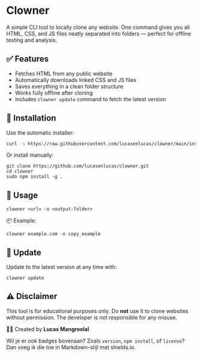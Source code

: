 # Clowner

A simple CLI tool to locally clone any website. One command gives you all HTML, CSS, and JS files neatly separated into folders — perfect for offline testing and analysis.

 

## ✅ Features

- Fetches HTML from any public website  
- Automatically downloads linked CSS and JS files  
- Saves everything in a clean folder structure  
- Works fully offline after cloning  
- Includes `clowner update` command to fetch the latest version  

 

## 🚀 Installation

Use the automatic installer:

```bash
curl -s https://raw.githubusercontent.com/lucasenlucas/clowner/main/install.sh
````

Or install manually:

```
git clone https://github.com/lucasenlucas/clowner.git
cd clowner
sudo npm install -g .
```

 

## 🔧 Usage

```
clowner <url> -o <output-folder>
```

📦 Example:

```
clowner example.com -o copy_example
```


## 🔄 Update

Update to the latest version at any time with:

```
clowner update
```


## ⚠️ Disclaimer

This tool is for educational purposes only.
Do **not** use it to clone websites without permission.
The developer is not responsible for any misuse.



👨‍💻 Created by **Lucas Mangroelal**



Wil je er ook badges bovenaan? Zoals `version`, `npm install`, of `license`? Dan voeg ik die toe in Markdown-stijl met shields.io.
```
